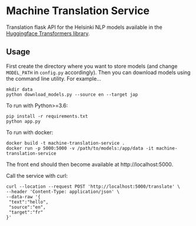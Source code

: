 # Machine Translation Service
Translation flask API for the Helsinki NLP models available in the [Huggingface Transformers library](https://huggingface.co/Helsinki-NLP). 

## Usage

First create the directory where you want to store models (and change `MODEL_PATH` in `config.py` accordingly). Then you can download models using the command line utility. For example...

```
mkdir data
python download_models.py --source en --target jap
```

To run with Python>=3.6:

```
pip install -r requirements.txt
python app.py
```

To run with docker:

```
docker build -t machine-translation-service .
docker run -p 5000:5000 -v /path/to/models:/app/data -it machine-translation-service
```

The front end should then become available at http://localhost:5000.

Call the service with curl: 
```
curl --location --request POST 'http://localhost:5000/translate' \
--header 'Content-Type: application/json' \
--data-raw '{
 "text":"hello",
 "source":"en",
 "target":"fr"
}'
```
